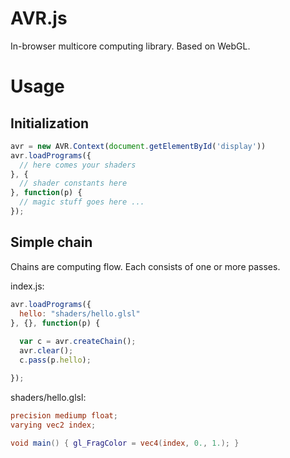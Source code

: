 AVR.js
======

In-browser multicore computing library. Based on WebGL.

Usage
=====

Initialization
--------------

```javascript
avr = new AVR.Context(document.getElementById('display'))
avr.loadPrograms({
  // here comes your shaders
}, {
  // shader constants here
}, function(p) {
  // magic stuff goes here ...
});
```

Simple chain
------------

Chains are computing flow. Each consists of one or more passes.

index.js:
```javascript
avr.loadPrograms({
  hello: "shaders/hello.glsl"
}, {}, function(p) {
  
  var c = avr.createChain();
  avr.clear();
  c.pass(p.hello);

});
```

shaders/hello.glsl:
```glsl
precision mediump float;
varying vec2 index;

void main() { gl_FragColor = vec4(index, 0., 1.); }
```

